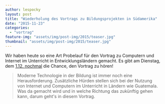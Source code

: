 ```yaml
---
author: lespocky
layout: post
title: "Wiederholung des Vortrags zu Bildungsprojekten in Südamerika"
date: "2015-11-23"
categories: 
  - "vortrag"
feature-img: "assets/img/post-img/2015/teaser.jpg"
thumbnail: "assets/img/post-img/2015/teaser.jpg"
---
```


Wir haben heute so eine Art Probelauf für den Vortrag zu Computern und Internet im Unterricht in Entwicklungsländern gemacht. Es gibt am Dienstag, dem [1.12. nochmal](https://www.netz39.de/events/event/techtalk-informations-und-kommunikationstechnologie-ikt-bildung-und-entwicklung-aus-der-grass-root-perspektive/) die Chance, den Vortrag zu hören!

> Moderne Technologie in der Bildung ist immer noch eine Herausforderung. Zusätzliche Hürden stellen sich bei der Nutzung von Internet und Computern im Unterricht in Ländern wie Guatemala. Was da gemacht wird und in welche Richtung das zukünftig gehen kann, darum geht's in diesem Vortrag.
